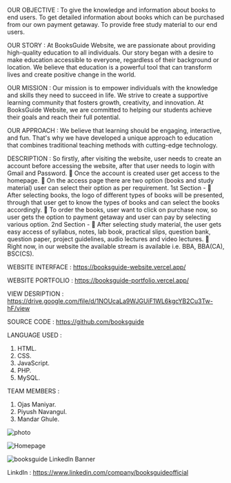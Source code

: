 OUR OBJECTIVE :
To give the knowledge and information about books to end users.
To get detailed information about books which can be purchased from our own payment getaway.
To provide free study material to our end users.


OUR STORY :
At BooksGuide Website, we are passionate about providing high-quality education to all individuals. Our story began with a desire to make education accessible to everyone, regardless of their background or location. We believe that education is a powerful tool that can transform lives and create positive change in the world.


OUR MISSION :
Our mission is to empower individuals with the knowledge and skills they need to succeed in life. We strive to create a supportive learning community that fosters growth, creativity, and innovation. At BooksGuide Website, we are committed to helping our students achieve their goals and reach their full potential.


OUR APPROACH :
We believe that learning should be engaging, interactive, and fun. That's why we have developed a unique approach to education that combines traditional teaching methods with cutting-edge technology.


DESCRIPTION :
So firstly, after visiting the website, user needs to create an account
before accessing the website, after that user needs to login with Gmail
and Password.
 Once the account is created user get access to the homepage.
 On the access page there are two option (books and study material) user
can select their option as per requirement.
1st Section -
 After selecting books, the logo of different types of books will be
presented, through that user get to know the types of books and can
select the books accordingly.
 To order the books, user want to click on purchase now, so user gets the
option to payment getaway and user can pay by selecting various
option.
2nd Section -
 After selecting study material, the user gets easy access of syllabus,
notes, lab book, practical slips, question bank, question paper, project
guidelines, audio lectures and video lectures.
 Right now, in our website the available stream is available i.e. BBA,
BBA(CA), BSC(CS).


WEBSITE INTERFACE :
https://booksguide-website.vercel.app/


WEBSITE PORTFOLIO :
https://booksguide-portfolio.vercel.app/


VIEW DESRIPTION :
https://drive.google.com/file/d/1NOUcaLa9WJGUiF1WL6kgcYB2Cu3Tw-hF/view


SOURCE CODE :
https://github.com/booksguide


LANGUAGE USED :
1) HTML.
2) CSS.
3) JavaScript.
4) PHP.
5) MySQL.


TEAM MEMBERS :
1) Ojas Maniyar.
2) Piyush Navangul.
3) Mandar Ghule.

![photo](https://github.com/booksguide/booksguide/assets/150717133/7535a88c-3049-4bdf-bd6d-cf104c64df3b)

![Homepage](https://github.com/booksguide/booksguide/assets/150717133/66adcad7-3e4c-48f4-8b2d-89f3f664d911)


![booksguide LinkedIn Banner](https://github.com/booksguide/booksguide/assets/150717133/711d42f9-6875-45ec-8d5e-27a5afe555da)


LinkdIn : https://www.linkedin.com/company/booksguideofficial
